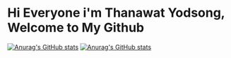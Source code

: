 # Hi Everyone i'm Thanawat Yodsong, Welcome to My Github

<!-- Status -->

[![Anurag's GitHub stats](https://github-readme-stats.vercel.app/api?username=tanongsakintean&show_icons=true&theme=vue-dark)](https://github.com/anuraghazra/github-readme-stats)
[![Anurag's GitHub stats](https://github-readme-stats.vercel.app/api/top-langs/?username=tanongsakintean&langs_count=5&theme=vue-dark)](https://github.com/anuraghazra/github-readme-stats)

